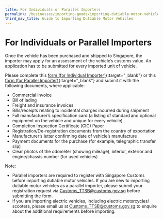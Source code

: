 ```yaml
---
title: For Individuals or Parallel Importers
permalink: /businesses/importing-goods/importing-dutiable-motor-vehicles/guide-to-importing-dutiable-motor-vehicles/individuals-or-pi/
third_nav_title: Guide to Importing Dutiable Motor Vehicles
---
```

# For Individuals or Parallel Importers

Once the vehicle has been purchased and shipped to Singapore, the importer may apply for an assessment of the vehicle’s customs value. An application has to be submitted for every imported unit of vehicle.

Please complete this [form (for Individual Importer)](https://form.gov.sg/5f7a63fd08843500118e1d01){:target="_blank"} or this [form (for Parallel Importer)](https://form.gov.sg/5f7a6430482e1200114bad08){:target="_blank"} and submit it with the following documents, where applicable:

-   Commercial invoice
-   Bill of lading
-   Freight and insurance invoices
-   Bills/receipts relating to incidental charges incurred during shipment
-   Full manufacturer’s specification card (a listing of standard and optional equipment on the vehicle and unique for every vehicle)
-   Completion Inspection Certificate (CIC) Paper
-   Registration/De-registration documents from the country of exportation
-   Manufacturer’s letter confirming date of vehicle’s manufacture
-   Payment documents for the purchase (for example, telegraphic transfer slip)
-   Clear photos of the odometer (showing mileage), interior, exterior and engine/chassis number (for used vehicles)

Note: 

* Parallel importers are required to register with Singapore Customs before importing dutiable motor vehicles. If you are new to importing dutiable motor vehicles as a parallel importer, please submit your registration request via [Customs_TTSB@customs.gov.sg](mailto:Customs_TTSB@customs.gov.sg) before submitting the form.
* If you are importing electric vehicles, including electric motorcycles/ scooters, please email us at Customs_TTSB@customs.gov.sg to enquire about the additional requirements before importing.